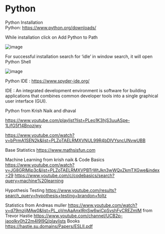# Python

Python Installation  
Python: https://www.python.org/downloads/

While installation click on Add Python to Path

![image](https://user-images.githubusercontent.com/53482604/191143281-86157745-5953-4195-b4b7-7b7628bd2c72.png)

For successful installation search for ‘idle’ in window search, it will open Python Shell

![image](https://user-images.githubusercontent.com/53482604/191143355-897499b8-f4ba-4195-8870-382bc9129860.png)

Python IDE : https://www.spyder-ide.org/

IDE : An integrated development environment is software for building applications that combines common developer tools into a single graphical user interface (GUI).

Python from Krish Naik and dhaval

https://www.youtube.com/playlist?list=PLeo1K3hjS3uuASpe-1LjfG5f14Bnozjwy

https://www.youtube.com/watch?v=bPrmA1SEN2k&list=PLZoTAELRMXVNUL99R4bDlVYsncUNvwUBB

Base Statistics
https://www.mathsisfun.com

Machine Learning from krish naik & Code Basics
https://www.youtube.com/watch?v=JG8GRlMjp3c&list=PLZoTAELRMXVPBTrWtJkn3wWQxZkmTXGwe&index=29
https://www.youtube.com/c/codebasics/search?query=machine%20learning

Hypothesis Testing
https://www.youtube.com/results?search_query=hypothesis+testing+brandon+foltz

Statistics from Andreas muller
https://www.youtube.com/watch?v=d79mzijMAw0&list=PL_pVmAaAnxIRnSw6wiCpSvshFyCREZmlM
from Trevor Hastie
https://www.youtube.com/channel/UCB2p-jaoolkv0h22m4I9l9Q/playlists
Books
https://hastie.su.domains/Papers/ESLII.pdf
